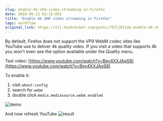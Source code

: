 ```yaml
---
slug: enable-4k-uhd-video-streaming-in-firefox
date: 2018-06-21 01:32:05Z
title: "Enable 4k UHD video streaming in Firefox"
tags: workflow
original_link: https://til.hashrocket.com/posts/f53lj8fzab-enable-4k-uhd-video-streaming-in-firefox
---
```



By default, Firefox does not support the VP9 WebM codec sites like YouTube use to deliver 4k quality video. If you visit a video that supports 4k you won't even see the option available under the Quality menu.

Test video: [https://www.youtube.com/watch?v=Bey4XXJAqS8](https://www.youtube.com/watch?v=Bey4XXJAqS8)

To enable it:

1. visit `about:config`
2. search for `webm`
3. double click `media.mediasource.webm.enabled`

![demo](https://i.imgur.com/6WeMRJW.gif)

And now refresh YouTube 
![result](https://i.imgur.com/ynFdxGr.gif)
